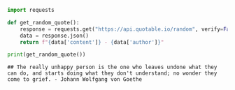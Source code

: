 ``` python
import requests

def get_random_quote():
    response = requests.get("https://api.quotable.io/random", verify=False)
    data = response.json()
    return f"{data['content']} - {data['author']}"

print(get_random_quote())
```

    ## The really unhappy person is the one who leaves undone what they can do, and starts doing what they don't understand; no wonder they come to grief. - Johann Wolfgang von Goethe
